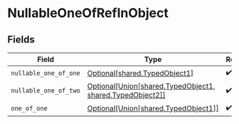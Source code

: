 # NullableOneOfRefInObject


## Fields

| Field                                                                                                                            | Type                                                                                                                             | Required                                                                                                                         | Description                                                                                                                      |
| -------------------------------------------------------------------------------------------------------------------------------- | -------------------------------------------------------------------------------------------------------------------------------- | -------------------------------------------------------------------------------------------------------------------------------- | -------------------------------------------------------------------------------------------------------------------------------- |
| `nullable_one_of_one`                                                                                                            | [Optional[shared.TypedObject1]](undefined/models/shared/typedobject1.md)                                                         | :heavy_check_mark:                                                                                                               | N/A                                                                                                                              |
| `nullable_one_of_two`                                                                                                            | [Optional[Union[shared.TypedObject1, shared.TypedObject2]]](undefined/models/shared/nullableoneofrefinobjectnullableoneoftwo.md) | :heavy_check_mark:                                                                                                               | N/A                                                                                                                              |
| `one_of_one`                                                                                                                     | [Optional[Union[shared.TypedObject1]]](undefined/models/shared/nullableoneofrefinobjectoneofone.md)                              | :heavy_check_mark:                                                                                                               | N/A                                                                                                                              |